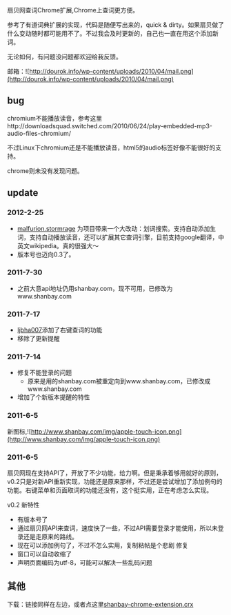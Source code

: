 扇贝网查词Chrome扩展,Chrome上查词更方便。

参考了有道词典扩展的实现，代码是随便写出来的，quick & dirty。如果扇贝做了什么变动随时都可能用不了。不过我会及时更新的，自己也一直在用这个添加新词。

无论如何，有问题没问题都欢迎给我反馈。

邮箱：![http://dourok.info/wp-content/uploads/2010/04/mail.png](http://dourok.info/wp-content/uploads/2010/04/mail.png)

## bug ##

chromium不能播放读音，参考这里http://downloadsquad.switched.com/2010/06/24/play-embedded-mp3-audio-files-chromium/

不过Linux下chromium还是不能播放读音，html5的audio标签好像不能很好的支持。

chrome则未没有发现问题。

## update ##
### 2012-2-25 ###
  * [malfurion.stormrage](http://code.google.com/u/MalFurion.Stormrage@gmail.com/) 为项目带来一个大改动：划词搜索。支持自动添加生词，支持自动播放读音，还可以扩展其它查词引擎，目前支持google翻译，中英文wikipedia。真的很强大～
  * 版本号也迈向0.3了。
### 2011-7-30 ###
  * 之前大意api地址仍用shanbay.com，现不可用，已修改为www.shanbay.com
### 2011-7-17 ###
  * [ljbha007](http://code.google.com/u/101388122646850848801/)添加了右键查词的功能
  * 移除了更新提醒
### 2011-7-14 ###
  * 修复不能登录的问题
    * 原来是用的shanbay.com被重定向到www.shanbay.com，已修改成www.shanbay.com
  * 增加了个新版本提醒的特性
### 2011-6-5 ###
新图标,![http://www.shanbay.com/img/apple-touch-icon.png](http://www.shanbay.com/img/apple-touch-icon.png)
### 2011-6-5 ###

扇贝网现在支持API了，开放了不少功能，给力啊。但是秉承着够用就好的原则，v0.2只是对新API重新实现，功能还是原来那样，不过还是尝试增加了添加例句的功能。右键菜单和页面取词的功能还没有，这个挺实用，正在考虑怎么实现。

v0.2
新特性
  * 有版本号了
  * 通过扇贝网API来查词，速度快了一些，不过API需要登录才能使用，所以未登录还是走原来的路线。
  * 现在可以添加例句了，不过不怎么实用，复制粘帖是个悲剧
修复
  * 窗口可以自动收缩了
  * 声明页面编码为utf-8，可能可以解决一些乱码问题

## 其他 ##

下载：链接同样在左边，或者点这里[shanbay-chrome-extension.crx](http://shanbay-chrome-extension.googlecode.com/files/shanbay-chrome-extension.crx)